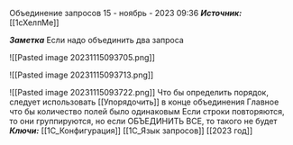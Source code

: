 
Объединение запросов
 15 - ноябрь - 2023  09:36 
***Источник:*** [[1сХелпМе]]

***Заметка*** 
Если надо объединить два запроса

![[Pasted image 20231115093705.png]]

![[Pasted image 20231115093713.png]]

![[Pasted image 20231115093722.png]]
Что бы определить порядок, следует использовать [[Упорядочить]] в конце объединения
Главное что бы количество полей было одинаковым
Если строки повторяются, то они группируются, но если 
ОБЪЕДИНИТЬ ВСЕ, то такого не будет
***Ключи:*** [[1С_Конфигурация]] [[1C_Язык запросов]] [[2023 год]]